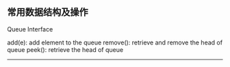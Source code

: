 ## 常用数据结构及操作

Queue Interface

add(e): add element to the queue
remove(): retrieve and remove the head of queue
peek(): retrieve the head of queue

---



